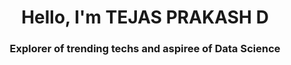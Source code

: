 <h1 align="center">Hello, I'm TEJAS PRAKASH D</h1>
<h3 align="center">Explorer of trending techs and aspiree of Data Science</h3>

